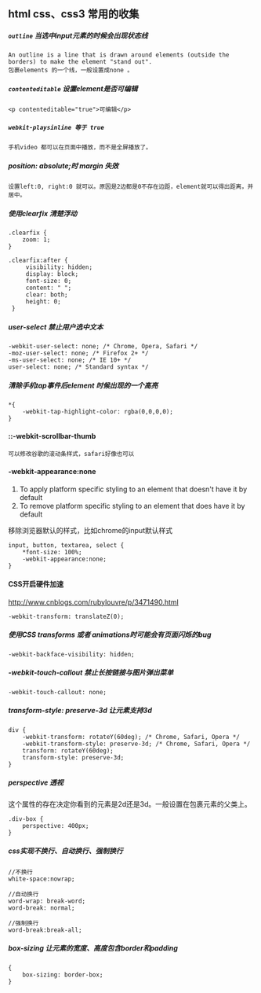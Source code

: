 ## html css、css3 常用的收集

#####  `outline` 当选中input元素的时候会出现状态线
	An outline is a line that is drawn around elements (outside the borders) to make the element "stand out".
	包裹elements 的一个线，一般设置成none 。
	
##### `contenteditable` 设置element是否可编辑
	
    <p contenteditable="true">可编辑</p>
  

##### `webkit-playsinline 等于 true`
	手机video 都可以在页面中播放，而不是全屏播放了。


##### position: absolute;时 margin 失效
	
	设置left:0, right:0 就可以。原因是2边都是0不存在边距，element就可以得出距离，并居中。

##### 使用clearfix 清楚浮动
	
	.clearfix {
		zoom: 1;
	}

	.clearfix:after {
		 visibility: hidden;
	     display: block;
	     font-size: 0;
	     content: " ";
	     clear: both;
	     height: 0;
	 }


##### user-select 禁止用户选中文本
	
	-webkit-user-select: none; /* Chrome, Opera, Safari */
    -moz-user-select: none; /* Firefox 2+ */
    -ms-user-select: none; /* IE 10+ */
    user-select: none; /* Standard syntax */


##### 清除手机tap事件后element 时候出现的一个高亮
	
	*{
		-webkit-tap-highlight-color: rgba(0,0,0,0);
	}

#### ::-webkit-scrollbar-thumb
	
	可以修改谷歌的滚动条样式，safari好像也可以

#### -webkit-appearance:none
	
1. To apply platform specific styling to an element that doesn't have it by default
2. To remove platform specific styling to an element that does have it by default

移除浏览器默认的样式，比如chrome的input默认样式
	
	input, button, textarea, select {
		*font-size: 100%;
		-webkit-appearance:none;
	}

#### CSS开启硬件加速
http://www.cnblogs.com/rubylouvre/p/3471490.html

	-webkit-transform: translateZ(0);


##### 使用CSS transforms 或者 animations时可能会有页面闪烁的bug

	-webkit-backface-visibility: hidden;


##### -webkit-touch-callout 禁止长按链接与图片弹出菜单
	
	-webkit-touch-callout: none;

#####  transform-style: preserve-3d   让元素支持3d
	
	div {
	    -webkit-transform: rotateY(60deg); /* Chrome, Safari, Opera */
	    -webkit-transform-style: preserve-3d; /* Chrome, Safari, Opera */
	    transform: rotateY(60deg);
	    transform-style: preserve-3d;
	}

##### perspective 透视
这个属性的存在决定你看到的元素是2d还是3d。一般设置在包裹元素的父类上。
	
	.div-box {
		perspective: 400px; 
	}

##### css实现不换行、自动换行、强制换行
	
	//不换行
	white-space:nowrap;
	
	//自动换行
	word-wrap: break-word; 
	word-break: normal; 
	
	//强制换行
	word-break:break-all;


##### box-sizing 让元素的宽度、高度包含border和padding
	
	{
		box-sizing: border-box;
	}
